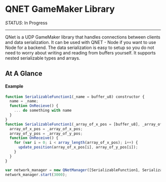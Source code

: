 # QNET GameMaker Library

_STATUS_: In Progress

---

QNet is a UDP GameMaker library that handles connections between clients and data serialization. It can be used with QNET - Node if you want to use Node for a backend. The data serialization is easy to setup so you do not need to worry about writing and reading from buffers yourself. It supports nested serializable types and arrays.

## At A Glance


#### **Example**

```javascript
function SerializableFunction1(_name = buffer_u8) constructor {
  name = _name;
  function OnRecieve() {
    ... do something with name
  }
}
function SerializableFunction1(_array_of_x_pos = [buffer_u8], _array_of_y_pos = [_position_y]) constructor {
  array_of_x_pos = _array_of_x_pos;
  array_of_y_pos = _array_of_y_pos;
  function OnReceive() {
    for (var i = 0; i < array_length(array_of_x_pos); i++) {
      update_position(array_of_x_pos[i], array_of_y_pos[i]);
    }
  }
}

var network_manager = new QNetManager([SerializableFunction1, SerializableFunction2]);
network_manager.start(3000);
```
